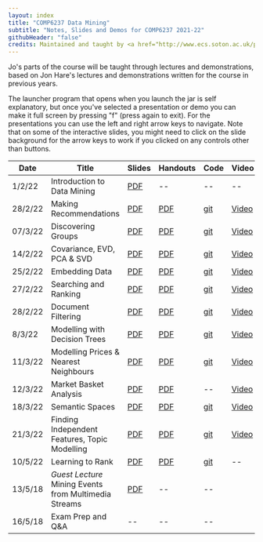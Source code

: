 ```yaml
---
layout: index
title: "COMP6237 Data Mining"
subtitle: "Notes, Slides and Demos for COMP6237 2021-22"
githubHeader: "false"
credits: Maintained and taught by <a href="http://www.ecs.soton.ac.uk/people/jh1c18">Dr Jo Grundy</a>)
---
```



Jo's parts of the course will be taught through lectures and demonstrations, based on Jon Hare's lectures and demonstrations written for the course in previous years.  

The launcher program that opens when you launch the jar is self explanatory, but once you've selected a presentation or demo you can make it full screen by pressing "f" (press again to exit). For the presentations you can use the left and right arrow keys to navigate. Note that on some of the interactive slides, you might need to click on the slide background for the arrow keys to work if you clicked on any controls other than buttons.

Date     | Title        | Slides                             | Handouts  | Code  | Video |
---------| ------------ | ---------------------------------- | --------- | ----- | ----- |
1/2/22  | Introduction to Data Mining | [PDF](./lectures/pdf/Intro.pdf) | -- | -- | -- |
28/2/22  | Making Recommendations | [PDF](./lectures/pdf/02_Recommender_jh.pdf) | [PDF](./lectures/pdf/02_Recommender_Systems_HO.pdf) | [git](https://github.com/JoHoughton/Data-Mining-Demo-Code-18-19/blob/master/recommender.ipynb) | [Video](https://coursecast.soton.ac.uk/Panopto/Pages/Viewer.aspx?id=b7cf6f92-4b86-4af9-8cd6-a9f900d98e95) |
07/3/22  | Discovering Groups | [PDF](./lectures/pdf/03_discovering_groups_jh.pdf) | [PDF](./lectures/pdf/03_discovering_groups_HO.pdf) | [git](https://github.com/JoHoughton/Data-Mining-Demo-Code-18-19/blob/master/groups.ipynb) | [Video](https://coursecast.soton.ac.uk/Panopto/Pages/Viewer.aspx?id=4e4da6a3-5aa9-48e4-b198-a9fc011a1c01) |
14/2/22  | Covariance, EVD, PCA & SVD | [PDF](./lectures/pdf/04_covariance_jh.pdf) | [PDF](./lectures/pdf/04_covariance_HO_jh.pdf) | [git](https://github.com/JoHoughton/Data-Mining-Demo-Code-18-19/blob/master/04-covariance.ipynb) | [Video](https://coursecast.soton.ac.uk/Panopto/Pages/Viewer.aspx?id=2e87133a-c98d-4632-aaec-a9ff0108706e) |
25/2/22  | Embedding Data | [PDF](./lectures/pdf/05_embedding_data_jh.pdf) | [PDF](./lectures/pdf/05_embedding_data_HO_jh.pdf) | [git](https://github.com/JoHoughton/Data-Mining-Demo-Code-18-19/blob/master/05_embedding_data.ipynb) | [Video](https://coursecast.soton.ac.uk/Panopto/Pages/Viewer.aspx?id=ab3f66b2-1d62-4bf7-a36e-aa0000d770f3) |
27/2/22  | Searching and Ranking | [PDF](./lectures/pdf/06_search.pdf) | [PDF](./lectures/pdf/06_search_HO.pdf) | [git](https://github.com/JoHoughton/Data-Mining-Demo-Code-18-19/blob/master/searchRank.ipynb) | [Video](https://coursecast.soton.ac.uk/Panopto/Pages/Viewer.aspx?id=d2a874dd-a0c2-43d0-89ba-aa030117fbbd) |
28/2/22   | Document Filtering  | [PDF](./lectures/pdf/07_document_filtering_jh.pdf) | [PDF](./lectures/pdf/07_document_filtering_HO.pdf) | [git](https://github.com/JoHoughton/Data-Mining-Demo-Code-18-19/blob/master/07_doc_filtering.ipynb) | [Video](https://coursecast.soton.ac.uk/Panopto/Pages/Viewer.aspx?id=4cfbafae-e7b1-4447-98d3-aa060107bee6) |
8/3/22   | Modelling with Decision Trees | [PDF](./lectures/pdf/08_decision_trees_jh.pdf) | [PDF](./lectures/pdf/08_decision_trees_HO.pdf) | [git](https://github.com/JoHoughton/Data-Mining-Demo-Code-18-19/blob/master/08_decisiontrees.ipynb) | [Video](https://coursecast.soton.ac.uk/Panopto/Pages/Viewer.aspx?id=cbce4661-f531-4c93-861a-aa0a0119a04d) |
11/3/22   | Modelling Prices & Nearest Neighbours | [PDF](./lectures/pdf/09_nearest_neighbours_jh.pdf) | [PDF](./lectures/pdf/09_nearest_neighbours_HO.pdf) | [git](https://github.com/JoHoughton/Data-Mining-Demo-Code-18-19/blob/master/09_nearest_neighbours.ipynb) | [Video](https://coursecast.soton.ac.uk/Panopto/Pages/Viewer.aspx?id=b5c9e86b-fc8f-4308-8373-aa0d0107cfdd) |
12/3/22  | Market Basket Analysis |  [PDF](./lectures/pdf/10_market_basket_jh.pdf) | [PDF](./lectures/pdf/10_market_basket_HO.pdf) | -- | [Video](https://coursecast.soton.ac.uk/Panopto/Pages/Viewer.aspx?id=927b2a76-5742-48bd-af3c-aa0e00d5d8f9) |
18/3/22  | Semantic Spaces | [PDF](./lectures/pdf/11_semantic_spaces_jh.pdf) | [PDF](./lectures/pdf/11_semantic_spaces_HO.pdf) | [git](https://github.com/JoHoughton/Data-Mining-Demo-Code-18-19/blob/master/11_semantic_spaces.ipynb) | [Video](https://coursecast.soton.ac.uk/Panopto/Pages/Viewer.aspx?id=f6579870-ab48-4be2-9dab-aa1401082db1) |
21/3/22  | Finding Independent Features, Topic Modelling |  [PDF](./lectures/pdf/12_finding_features_jh.pdf) | [PDF](./lectures/pdf/12_finding_features_HO.pdf) | [git](https://github.com/JoHoughton/Data-Mining-Demo-Code-18-19/blob/master/12_finding_features.ipynb) | [Video](https://coursecast.soton.ac.uk/Panopto/Pages/Viewer.aspx?id=08d7c12b-1ccc-4020-9191-aa170107c147) |
10/5/22   | Learning to Rank |  [PDF](./lectures/pdf/13_ranking_jh.pdf)  | [PDF](./lectures/pdf/13_ranking_HO.pdf) | [git](https://github.com/JoHoughton/Data-Mining-Demo-Code-18-19/blob/master/13_learning_to_rank.ipynb) | -- |
13/5/18  | *Guest Lecture* Mining Events from Multimedia Streams |[PDF](./lectures/pdf/SED.pdf)  | -- | -- |
16/5/18  | Exam Prep and Q&A |  -- | -- | -- |
